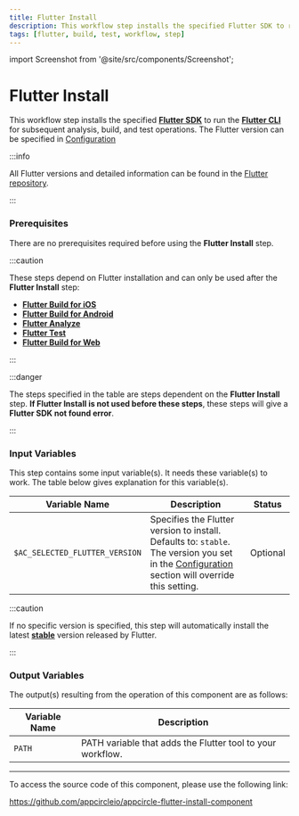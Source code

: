 ```yaml
---
title: Flutter Install
description: This workflow step installs the specified Flutter SDK to run the Flutter CLI for subsequent analysis, build, and test operations.
tags: [flutter, build, test, workflow, step]
---
```


import Screenshot from '@site/src/components/Screenshot';

# Flutter Install

This workflow step installs the specified [**Flutter SDK**](https://docs.flutter.dev/get-started/install) to run the [**Flutter CLI**](https://docs.flutter.dev/reference/flutter-cli) for subsequent analysis, build, and test operations. The Flutter version can be specified in [Configuration](/build/platform-build-guides/building-flutter-applications#build-configuration-for-flutter-ios-applications)

:::info

All Flutter versions and detailed information can be found in the [Flutter repository](https://github.com/flutter/flutter).

:::

### Prerequisites

There are no prerequisites required before using the **Flutter Install** step.

:::caution

These steps depend on Flutter installation and can only be used after the **Flutter Install** step:
- [**Flutter Build for iOS**](/workflows/flutter-specific-workflow-steps/flutter-build-for-ios)
- [**Flutter Build for Android**](/workflows/flutter-specific-workflow-steps/flutter-build-for-android)
- [**Flutter Analyze**](/workflows/flutter-specific-workflow-steps/flutter-analyze)
- [**Flutter Test**](/workflows/flutter-specific-workflow-steps/flutter-test)
- [**Flutter Build for Web**](/workflows/flutter-specific-workflow-steps/flutter-build-for-web)

:::


<Screenshot url='https://cdn.appcircle.io/docs/assets/BE2851-installOrder.png' />

:::danger

The steps specified in the table are steps dependent on the **Flutter Install** step. **If Flutter Install is not used before these steps**, these steps will give a **Flutter SDK not found error**.

:::


### Input Variables
This step contains some input variable(s). It needs these variable(s) to work. The table below gives explanation for this variable(s).

<Screenshot url='https://cdn.appcircle.io/docs/assets/BE2851-installInput.png' />

| Variable Name                 | Description                                    | Status 			|
|-------------------------------|------------------------------------------------|------------------|
| `$AC_SELECTED_FLUTTER_VERSION`| Specifies the Flutter version to install. Defaults to: `stable`. The version you set in the [Configuration](/build/platform-build-guides/building-flutter-applications#build-configuration-for-flutter-ios-applications) section will override this setting. | Optional |  

:::caution

If no specific version is specified, this step will automatically install the latest [**stable**](https://docs.flutter.dev/release/archive?tab=macos) version released by Flutter.

:::

### Output Variables

The output(s) resulting from the operation of this component are as follows:

| Variable Name                 | Description                                    |
|-------------------------------|------------------------------------------------|
| `PATH`| PATH variable that adds the Flutter tool to your workflow. |

---

To access the source code of this component, please use the following link:

https://github.com/appcircleio/appcircle-flutter-install-component
